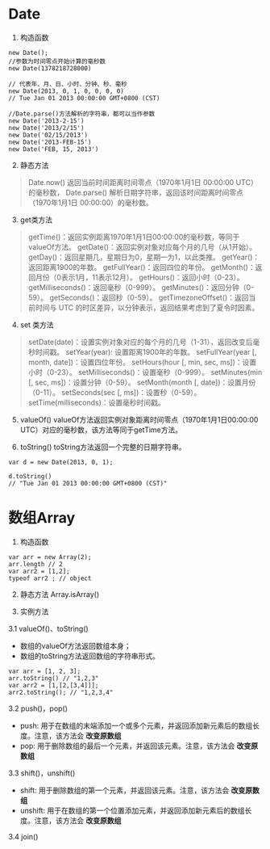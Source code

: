 # Date
1. 构造函数

```
new Date();
//参数为时间零点开始计算的毫秒数
new Date(1378218728000)
 
// 代表年、月、日、小时、分钟、秒、毫秒
new Date(2013, 0, 1, 0, 0, 0, 0)
// Tue Jan 01 2013 00:00:00 GMT+0800 (CST)

//Date.parse()方法解析的字符串，都可以当作参数
new Date('2013-2-15')
new Date('2013/2/15')
new Date('02/15/2013')
new Date('2013-FEB-15')
new Date('FEB, 15, 2013')
```



2. 静态方法
> Date.now()  返回当前时间距离时间零点（1970年1月1日 00:00:00 UTC）的毫秒数，
> Date.parse() 解析日期字符串，返回该时间距离时间零点（1970年1月1日 00:00:00）的毫秒数。

3. get类方法
> getTime()：返回实例距离1970年1月1日00:00:00的毫秒数，等同于valueOf方法。
> getDate()：返回实例对象对应每个月的几号（从1开始）。
> getDay()：返回星期几，星期日为0，星期一为1，以此类推。
> getYear()：返回距离1900的年数。
> getFullYear()：返回四位的年份。
> getMonth()：返回月份（0表示1月，11表示12月）。
> getHours()：返回小时（0-23）。
> getMilliseconds()：返回毫秒（0-999）。
> getMinutes()：返回分钟（0-59）。
> getSeconds()：返回秒（0-59）。
> getTimezoneOffset()：返回当前时间与 UTC 的时区差异，以分钟表示，返回结果考虑到了夏令时因素。
 
4. set 类方法
> setDate(date)：设置实例对象对应的每个月的几号（1-31），返回改变后毫秒时间戳。
> setYear(year): 设置距离1900年的年数。
> setFullYear(year [, month, date])：设置四位年份。
> setHours(hour [, min, sec, ms])：设置小时（0-23）。
> setMilliseconds()：设置毫秒（0-999）。
> setMinutes(min [, sec, ms])：设置分钟（0-59）。
> setMonth(month [, date])：设置月份（0-11）。
> setSeconds(sec [, ms])：设置秒（0-59）。
> setTime(milliseconds)：设置毫秒时间戳。
 
5. valueOf()
valueOf方法返回实例对象距离时间零点（1970年1月1日00:00:00 UTC）对应的毫秒数，该方法等同于getTime方法。

6. toString()
toString方法返回一个完整的日期字符串。

```
var d = new Date(2013, 0, 1);

d.toString()
// "Tue Jan 01 2013 00:00:00 GMT+0800 (CST)"
```   


# 数组Array

1. 构造函数

```
var arr = new Array(2);
arr.length // 2
var arr2 = [1,2];
typeof arr2 ; // object
```



2. 静态方法
Array.isArray()

3. 实例方法

3.1 valueOf()、toString()
- 数组的valueOf方法返回数组本身；
- 数组的toString方法返回数组的字符串形式。

```
var arr = [1, 2, 3];
arr.toString() // "1,2,3"
var arr2 = [1,[2,[3,4]]];
arr2.toString(); // "1,2,3,4"
```

3.2 push()，pop()
- push: 用于在数组的末端添加一个或多个元素，并返回添加新元素后的数组长度。注意，该方法会 __改变原数组__
- pop: 用于删除数组的最后一个元素，并返回该元素。注意，该方法会 __改变原数组__

3.3 shift()，unshift()
- shift: 用于删除数组的第一个元素，并返回该元素。注意，该方法会 __改变原数组__
- unshift: 用于在数组的第一个位置添加元素，并返回添加新元素后的数组长度。注意，该方法会 __改变原数组__

3.4 join()








